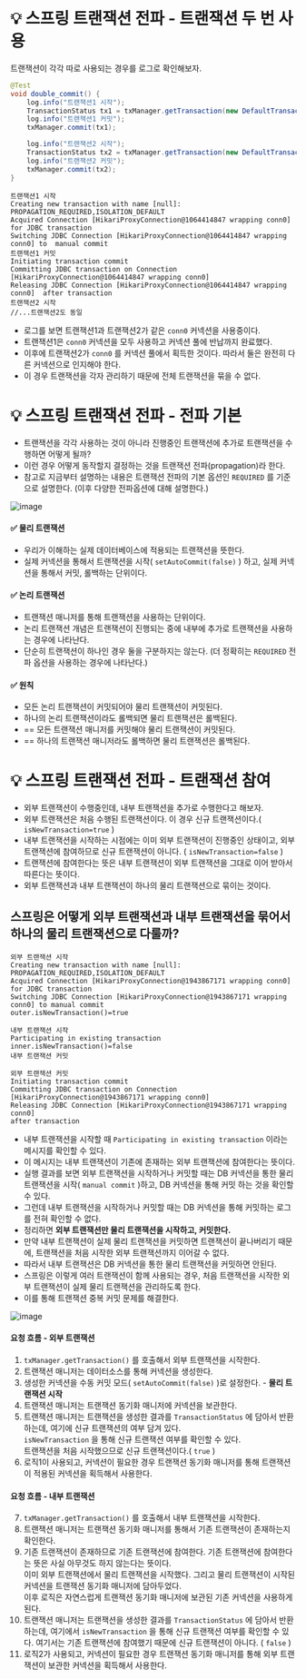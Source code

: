# 💡 스프링 트랜잭션 전파 - 트랜잭션 두 번 사용
트랜잭션이 각각 따로 사용되는 경우를 로그로 확인해보자.
```java
@Test
void double_commit() {
    log.info("트랜잭션1 시작");
    TransactionStatus tx1 = txManager.getTransaction(new DefaultTransactionDefinition());
    log.info("트랜잭션1 커밋");
    txManager.commit(tx1);

    log.info("트랜잭션2 시작");
    TransactionStatus tx2 = txManager.getTransaction(new DefaultTransactionDefinition());
    log.info("트랜잭션2 커밋");
    txManager.commit(tx2);
}
```
```
트랜잭션1 시작
Creating new transaction with name [null]: PROPAGATION_REQUIRED,ISOLATION_DEFAULT
Acquired Connection [HikariProxyConnection@1064414847 wrapping conn0] for JDBC transaction
Switching JDBC Connection [HikariProxyConnection@1064414847 wrapping conn0] to  manual commit
트랜잭션1 커밋
Initiating transaction commit
Committing JDBC transaction on Connection [HikariProxyConnection@1064414847 wrapping conn0]
Releasing JDBC Connection [HikariProxyConnection@1064414847 wrapping conn0]  after transaction
트랜잭션2 시작
//...트랜잭션2도 동일
```
- 로그를 보면 트랜잭션1과 트랜잭션2가 같은 `conn0` 커넥션을 사용중이다. 
- 트랜잭션1은 `conn0` 커넥션을 모두 사용하고 커넥션 풀에 반납까지 완료했다. 
- 이후에 트랜잭션2가 `conn0` 를 커넥션 풀에서 획득한 것이다. 따라서 둘은 완전히 다른 커넥션으로 인지해야 한다.
- 이 경우 트랜잭션을 각자 관리하기 때문에 전체 트랜잭션을 묶을 수 없다.

# 💡 스프링 트랜잭션 전파 - 전파 기본
- 트랜잭션을 각각 사용하는 것이 아니라 진행중인 트랜잭션에 추가로 트랜잭션을 수행하면 어떻게 될까?
- 이런 경우 어떻게 동작할지 결정하는 것을 트랜잭션 전파(propagation)라 한다.
- 참고로 지금부터 설명하는 내용은 트랜잭션 전파의 기본 옵션인 `REQUIRED` 를 기준으로 설명한다. (이후 다양한 전파옵션에 대해 설명한다.)

![image](https://github.com/shin-je-woo/TIL/assets/39439576/0153aaf6-d4ed-4753-a6de-cd601b6bede7)

#### ✅ 물리 트랜잭션
- 우리가 이해하는 실제 데이터베이스에 적용되는 트랜잭션을 뜻한다. 
- 실제 커넥션을 통해서 트랜잭션을 시작( `setAutoCommit(false)` ) 하고, 실제 커넥션을 통해서 커밋, 롤백하는 단위이다.

#### ✅ 논리 트랜잭션
- 트랜잭션 매니저를 통해 트랜잭션을 사용하는 단위이다.
- 논리 트랜잭션 개념은 트랜잭션이 진행되는 중에 내부에 추가로 트랜잭션을 사용하는 경우에 나타난다.
- 단순히 트랜잭션이 하나인 경우 둘을 구분하지는 않는다. (더 정확히는 `REQUIRED` 전파 옵션을 사용하는 경우에 나타난다.)

#### ✅ 원칙
- 모든 논리 트랜잭션이 커밋되어야 물리 트랜잭션이 커밋된다.
- 하나의 논리 트랜잭션이라도 롤백되면 물리 트랜잭션은 롤백된다.
- == 모든 트랜잭션 매니저를 커밋해야 물리 트랜잭션이 커밋된다. 
- == 하나의 트랜잭션 매니저라도 롤백하면 물리 트랜잭션은 롤백된다.

# 💡 스프링 트랜잭션 전파 - 트랜잭션 참여
- 외부 트랜잭션이 수행중인데, 내부 트랜잭션을 추가로 수행한다고 해보자.
- 외부 트랜잭션은 처음 수행된 트랜잭션이다. 이 경우 신규 트랜잭션이다.( `isNewTransaction=true` )
- 내부 트랜잭션을 시작하는 시점에는 이미 외부 트랜잭션이 진행중인 상태이고, 외부 트랜잭션에 참여하므로 신규 트랜잭션이 아니다. ( `isNewTransaction=false` )
- 트랜잭션에 참여한다는 뜻은 내부 트랜잭션이 외부 트랜잭션을 그대로 이어 받아서 따른다는 뜻이다.
- 외부 트랜잭션과 내부 트랜잭션이 하나의 물리 트랜잭션으로 묶이는 것이다.

## 스프링은 어떻게 외부 트랜잭션과 내부 트랜잭션을 묶어서 하나의 물리 트랜잭션으로 다룰까?
```
외부 트랜잭션 시작
Creating new transaction with name [null]: PROPAGATION_REQUIRED,ISOLATION_DEFAULT
Acquired Connection [HikariProxyConnection@1943867171 wrapping conn0] for JDBC transaction
Switching JDBC Connection [HikariProxyConnection@1943867171 wrapping conn0] to manual commit
outer.isNewTransaction()=true

내부 트랜잭션 시작
Participating in existing transaction
inner.isNewTransaction()=false
내부 트랜잭션 커밋

외부 트랜잭션 커밋
Initiating transaction commit
Committing JDBC transaction on Connection [HikariProxyConnection@1943867171 wrapping conn0]
Releasing JDBC Connection [HikariProxyConnection@1943867171 wrapping conn0]
after transaction
```
- 내부 트랜잭션을 시작할 때 `Participating in existing transaction` 이라는 메시지를 확인할 수 있다.
- 이 메시지는 내부 트랜잭션이 기존에 존재하는 외부 트랜잭션에 참여한다는 뜻이다.
- 실행 결과를 보면 외부 트랜잭션을 시작하거나 커밋할 때는 DB 커넥션을 통한 물리 트랜잭션을 시작( `manual commit` )하고, DB 커넥션을 통해 커밋 하는 것을 확인할 수 있다. 
- 그런데 내부 트랜잭션을 시작하거나 커밋할 때는 DB 커넥션을 통해 커밋하는 로그를 전혀 확인할 수 없다.
- 정리하면 **외부 트랜잭션만 물리 트랜잭션을 시작하고, 커밋한다.**
- 만약 내부 트랜잭션이 실제 물리 트랜잭션을 커밋하면 트랜잭션이 끝나버리기 때문에, 트랜잭션을 처음 시작한 외부 트랜잭션까지 이어갈 수 없다. 
- 따라서 내부 트랜잭션은 DB 커넥션을 통한 물리 트랜잭션을 커밋하면 안된다.
- 스프링은 이렇게 여러 트랜잭션이 함께 사용되는 경우, 처음 트랜잭션을 시작한 외부 트랜잭션이 실제 물리 트랜잭션을 관리하도록 한다. 
- 이를 통해 트랜잭션 중복 커밋 문제를 해결한다.

![image](https://github.com/shin-je-woo/TIL/assets/39439576/fa3cfa8c-cbd1-4577-8e2d-01854db00e3e)
#### 요청 흐름 - 외부 트랜잭션
1. `txManager.getTransaction()` 를 호출해서 외부 트랜잭션을 시작한다.
2. 트랜잭션 매니저는 데이터소스를 통해 커넥션을 생성한다.
3. 생성한 커넥션을 수동 커밋 모드( `setAutoCommit(false)` )로 설정한다. - **물리 트랜잭션 시작**
4. 트랜잭션 매니저는 트랜잭션 동기화 매니저에 커넥션을 보관한다.
5. 트랜잭션 매니저는 트랜잭션을 생성한 결과를 `TransactionStatus` 에 담아서 반환하는데, 여기에 신규 트랜잭션의 여부 담겨 있다.  
   `isNewTransaction` 을 통해 신규 트랜잭션 여부를 확인할 수 있다.   
   트랜잭션을 처음 시작했으므로 신규 트랜잭션이다.( `true` )
6. 로직1이 사용되고, 커넥션이 필요한 경우 트랜잭션 동기화 매니저를 통해 트랜잭션이 적용된 커넥션을 획득해서 사용한다.

#### 요청 흐름 - 내부 트랜잭션
7. `txManager.getTransaction()` 를 호출해서 내부 트랜잭션을 시작한다.
8. 트랜잭션 매니저는 트랜잭션 동기화 매니저를 통해서 기존 트랜잭션이 존재하는지 확인한다.
9. 기존 트랜잭션이 존재하므로 기존 트랜잭션에 참여한다. 기존 트랜잭션에 참여한다는 뜻은 사실 아무것도 하지 않는다는 뜻이다.  
   이미 외부 트랜잭션에서 물리 트랜잭션을 시작했다. 그리고 물리 트랜잭션이 시작된 커넥션을 트랜잭션 동기화 매니저에 담아두었다.  
   이후 로직은 자연스럽게 트랜잭션 동기화 매니저에 보관된 기존 커넥션을 사용하게 된다.   
10. 트랜잭션 매니저는 트랜잭션을 생성한 결과를 `TransactionStatus` 에 담아서 반환하는데, 여기에서 `isNewTransaction` 을 통해 신규 트랜잭션 여부를 확인할 수 있다. 여기서는 기존 트랜잭션에 참여했기 때문에 신규 트랜잭션이 아니다. ( `false` )
11. 로직2가 사용되고, 커넥션이 필요한 경우 트랜잭션 동기화 매니저를 통해 외부 트랜잭션이 보관한 커넥션을 획득해서 사용한다.
